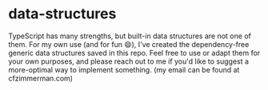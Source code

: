 # data-structures
TypeScript has many strengths, but built-in data structures are not one of them. For my own use (and for fun 😄), I've created the dependency-free generic data structures saved in this repo. Feel free to use or adapt them for your own purposes, and please reach out to me if you'd like to suggest a more-optimal way to implement something. (my email can be found at cfzimmerman.com)
